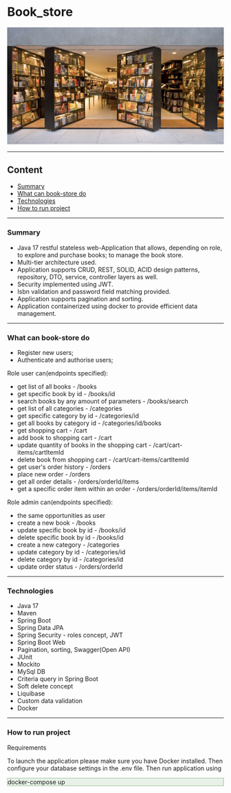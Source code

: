 # Book_store
![header picture](images/bookStoreImage.jpg)
___

## **Content**
* [Summary](#summary)
* [What can book-store do](#what-can-book-store-do)
* [Technologies](#technologies)
* [How to run project](#how-to-run-project)
***

### **Summary**
* Java 17 restful stateless web-Application that allows, depending on role, to explore and purchase books; to manage the book store.
* Multi-tier architecture used.
* Application supports CRUD, REST, SOLID, ACID design patterns, repository, DTO, service, controller layers as well.
* Security implemented using JWT.
* Isbn validation and password field matching provided.
* Application supports pagination and sorting.
* Application containerized using docker to provide efficient data management.

***

### **What can book-store do**
* Register new users;
* Authenticate and authorise users;


Role user can(endpoints specified):
* get list of all books - /books
* get specific book by id - /books/id
* search books by any amount of parameters - /books/search
* get list of all categories - /categories
* get specific category by id - /categories/id
* get all books by category id - /categories/id/books
* get shopping cart - /cart
* add book to shopping cart - /cart
* update quantity of books in the shopping cart - /cart/cart-items/cartItemId
* delete book from shopping cart - /cart/cart-items/cartItemId
* get user's order history - /orders
* place new order - /orders
* get all order details - /orders/orderId/items
* get a specific order item within an order - /orders/orderId/items/itemId


Role admin can(endpoints specified):
* the same opportunities as user
* create a new book - /books
* update specific book by id - /books/id
* delete specific book by id - /books/id
* create a new category - /categories
* update category by id - /categories/id
* delete category by id - /categories/id
* update order status - /orders/orderId

***

### **Technologies**


* Java 17
* Maven
* Spring Boot
* Spring Data JPA
* Spring Security - roles concept, JWT
* Spring Boot Web
* Pagination, sorting, Swagger(Open API)
* JUnit
* Mockito
* MySql DB
* Criteria query in Spring Boot
* Soft delete concept
* Liquibase
* Custom data validation
* Docker

***

### **How to run project**

Requirements

To launch the application please make sure you have Docker installed. Then configure your database settings in the .env file.
Then run application using
<div style="border: 1px solid #8FBC8F; background-color: rgba(143, 188, 143, 0.2);">
docker-compose up
</div>
